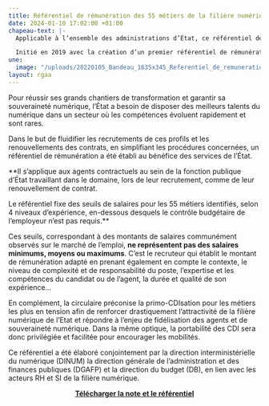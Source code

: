 ```yaml
---
title: Référentiel de rémunération des 55 métiers de la filière numérique
date: 2024-01-10 17:02:00 +01:00
chapeau-text: |-
  Applicable à l’ensemble des administrations d’État, ce référentiel définit des valeurs de salaires sur l’ensemble des métiers de la filière numérique, en-dessous desquelles le contrôle budgétaire est supprimé et la procédure ainsi simplifiée dans le cadre du recrutement et du renouvellement d’agents contractuels.

  Initié en 2019 avec la création d’un premier référentiel de rémunération, il est mis à jour par la circulaire n°6434/SG de la Première ministre du 3 janvier 2024.
une:
  image: "/uploads/20220105_Bandeau_1635x345_Referentiel_de_remuneration_V2.png"
layout: rgaa
---
```


Pour réussir ses grands chantiers de transformation et garantir sa souveraineté numérique, l’État a besoin de disposer des meilleurs talents du numérique dans un secteur où les compétences évoluent rapidement et sont rares. 

Dans le but de fluidifier les recrutements de ces profils et les renouvellements des contrats, en simplifiant les procédures concernées, un référentiel de rémunération a été établi au bénéfice des services de l’État.

**Il s’applique aux agents contractuels au sein de la fonction publique d’État travaillant dans le domaine, lors de leur recrutement, comme de leur renouvellement de contrat.

Le référentiel fixe des seuils de salaires pour les 55 métiers identifiés, selon 4 niveaux d’expérience, en-dessous desquels le contrôle budgétaire de l’employeur n’est pas requis.**

Ces seuils, correspondant à des montants de salaires communément observés sur le marché de l’emploi, **ne représentent pas des salaires minimums, moyens ou maximums**. C’est le recruteur qui établit le montant de rémunération adapté en prenant également en compte le contexte, le niveau de complexité et de responsabilité du poste, l’expertise et les compétences du candidat ou de l’agent, la durée et qualité de son expérience…

En complément, la circulaire préconise la primo-CDIsation pour les métiers les plus en tension afin de renforcer drastiquement l’attractivité de la filière numérique de l’Etat et répondre à l’enjeu de fidélisation des agents et de souveraineté numérique. Dans la même optique, la portabilité des CDI sera donc privilégiée et facilitée pour encourager les mobilités.

Ce référentiel a été élaboré conjointement par la direction interministérielle du numérique (DINUM) la direction générale de l’administration et des finances publiques (DGAFP) et la direction du budget (DB), en lien avec les acteurs RH et SI de la filière numérique.

<div align="center" style="margin-bottom: 30px"><a href="/uploads/Circulaire%20n%C2%B06434-SG%20du%203%20janvier%202024%20-%20r%C3%A9f%C3%A9rentiel%20num%C3%A9rique.pdf" class="button"><b>Télécharger la note et le référentiel</b></a></div>